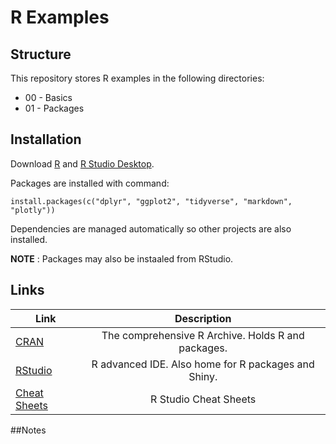 # R Examples

## Structure

This repository stores R examples in the following directories:

 * 00 - Basics
 * 01 - Packages

## Installation

Download [R](https://cran.r-project.org/) and [R Studio Desktop](https://www.rstudio.com/products/RStudio/).

Packages are installed with command:
  
`install.packages(c("dplyr", "ggplot2", "tidyverse", "markdown", "plotly"))`

Dependencies are managed automatically so other projects are also installed.


**NOTE** : Packages may also be instaaled from RStudio.
  
  
 ## Links
 
  Link                                                           | Description                                         |
| -------------------------------------------------------------- |:---------------------------------------------------:|
| [CRAN](https://cran.r-project.org/)                            | The comprehensive R Archive. Holds R and packages.  |
| [RStudio](https://www.rstudio.com/)                            | R advanced IDE. Also home for R packages and Shiny. |
| [Cheat Sheets](https://www.rstudio.com/resources/cheatsheets/) | R Studio Cheat Sheets                               |


##Notes

